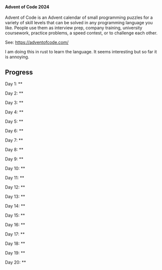 #### Advent of Code 2024

Advent of Code is an Advent calendar of small programming puzzles for a variety of skill levels that can be solved in any programming language you like. People use them as interview prep, company training, university coursework, practice problems, a speed contest, or to challenge each other.

See: https://adventofcode.com/

I am doing this in rust to learn the language. It seems interesting but so far it is annoying.

## Progress

Day 1: **

Day 2: **

Day 3: **

Day 4: **

Day 5: **

Day 6: **

Day 7: **

Day 8: **

Day 9: **

Day 10: **

Day 11: **

Day 12: **

Day 13: **

Day 14: **

Day 15: **

Day 16: **

Day 17: **

Day 18: **

Day 19: **

Day 20: **